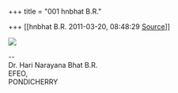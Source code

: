 +++
title = "001 hnbhat B.R."

+++
[[hnbhat B.R.	2011-03-20, 08:48:29 [Source](https://groups.google.com/g/bvparishat/c/nPYq271tX64)]]



![](https://ci3.googleusercontent.com/proxy/1SuJss6OjL2xAlPs5DY0LFnlVM2qSDkY3UQk_nRTmEHl_Y4LDxtTU8hysNa4BE5I243xzUoBtnJR4jT_Tx6wCh2HCGwbQM1AnYfBSz-xbmrN8AA2eMcq0tBnUhE=s0-d-e1-ft#http://www.worldnewsin.com/wp-content/uploads/2011/03/Holi-SMS-567867.jpg)  
  
--  
Dr. Hari Narayana Bhat B.R.  
EFEO,  
PONDICHERRY  

